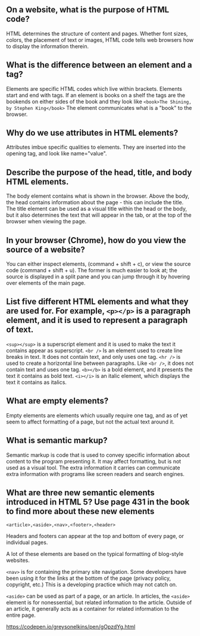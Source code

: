 ## On a website, what is the purpose of HTML code?

HTML determines the structure of content and pages. Whether font sizes, colors, the placement of text or images, HTML code tells web browsers how to display the information therein.

## What is the difference between an element and a tag?

Elements are specific HTML codes which live within brackets. Elements start and end with tags. If an element is books on a shelf the tags are the bookends on either sides of the book and they look like `<book>The Shining, by Stephen King</book>` The element communicates what is a "book" to the browser.

## Why do we use attributes in HTML elements?

Attributes imbue specific qualities to elements. They are inserted into the opening tag, and look like name="value".

## Describe the purpose of the head, title, and body HTML elements.

The body element contains what is shown in the browser. Above the body, the head contains information about the page - this can include the title. The title element can be used as a visual title within the head or the body, but it also determines the text that will appear in the tab, or at the top of the browser when viewing the page.


## In your browser (Chrome), how do you view the source of a website?

You can either inspect elements, (command + shift + c), or view the source code (command + shift + u). The former is much easier to look at; the source is displayed in a split pane and you can jump through it by hovering over elements of the main page.

## List five different HTML elements and what they are used for. For example, `<p></p>` is a paragraph element, and it is used to represent a paragraph of text.

`<sup></sup>` is a superscript element and it is used to make the text it contains appear as superscript.
`<br />` Is an element used to create line breaks in text. It does not contain text, and only uses one tag.
`<hr />` is used to create a horizontal line between paragraphs. Like `<br />`, it does not contain text and uses one tag.
`<b></b>` is a bold element, and it presents the text it contains as bold text.
`<i></i>` is an italic element, which displays the text it contains as italics.


## What are empty elements?

Empty elements are elements which usually require one tag, and as of yet seem to affect formatting of a page, but not the actual text around it.

## What is semantic markup?

Semantic markup is code that is used to convey specific information about content to the program presenting it. It may affect formatting, but is not used as a visual tool. The extra information it carries can communicate extra information with programs like screen readers and search engines.

## What are three new semantic elements introduced in HTML 5? Use page 431 in the book to find more about these new elements

`<article>,<aside>,<nav>,<footer>,<header>`

Headers and footers can appear at the top and bottom of every page, or individual pages.

A lot of these elements are based on the typical formatting of blog-style websites.

`<nav>` is for containing the primary site navigation. Some developers have been using it for the links at the bottom of the page (privacy policy, copyright, etc.) This is a developing practice which may not catch on.

`<aside>` can be used as part of a page, or an article. In articles, the `<aside>` element is for nonessential, but related information to the article. Outside of an article, it generally acts as a container for related information to the entire page.

https://codepen.io/greysonelkins/pen/gOpzdYg.html
